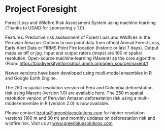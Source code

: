 # Project Foresight
Forest Loss and Wildfire Risk Assessment System using machine-learning (Thanks to USAID for sponsoring v 1.0).

Features: 
Predictive risk assessment of Forest Loss and Wildfires in the Peruvian Amazon. 
Options to use point data from offical Annual Forest Loss, Early Alert Data or FIRMS Point Fire location (historic or last 7 days).
Output maps as tiff or jpg. 
Input and output raters (maps) are 100 m spatial resolution. 
Open-source machine-learning (Maxent) as the core algorithm. (From: https://biodiversityinformatics.amnh.org/open_source/maxent/) 

Newer versions have been developed using mutli-model ensembles in R and Google Earth Engine.

The 250 m spatial resolution version of Peru and Colombia deforestation risk using Maxent (version 1.0) are available here. 
The 250 m spatial resolution version of Peruvian Amazon deforestation risk using a multi-model ensemble in R (version 2.0) is now available.

Please contact bzutta@greenbluesolutions.com for higher resolution versions (100 m and 30 m) and monthly updates on deforestation risk and wildfire risk. 
Visit us at www.greenbluesolutions.com
